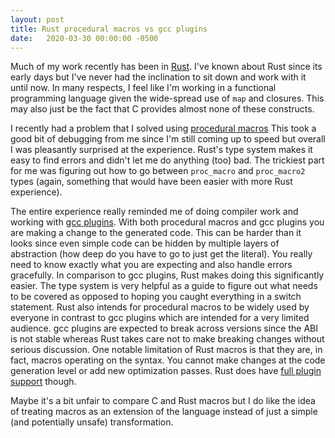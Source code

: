 ```yaml
---
layout: post
title: Rust procedural macros vs gcc plugins
date:   2020-03-30 00:00:00 -0500
---
```

Much of my work recently has been in [Rust](https://www.rust-lang.org/). I've
known about Rust since its early days but I've never had the inclination to
sit down and work with it until now. In many respects, I feel like I'm working
in a functional programming language given the wide-spread use of `map` and
closures. This may also just be the fact that C provides almost none of these
constructs.

I recently had a problem that I solved using [procedural macros](https://doc.rust-lang.org/reference/procedural-macros.html)
This took a good bit of debugging from me since I'm still coming up to speed
but overall I was pleasantly surprised at the experience. Rust's type system
makes it easy to find errors and didn't let me do anything (too) bad. The
trickiest part for me was figuring out how to go between `proc_macro` and
`proc_macro2` types (again, something that would have been easier with more
Rust experience).

The entire experience really reminded me of doing compiler work and working
with [gcc plugins](https://www.labbott.name/blog/2018/02/28/fun-with-gcc-plugins/).
With both procedural macros and gcc plugins you are making a change to the
generated code. This can be harder than it looks since even simple code can be
hidden by multiple layers of abstraction (how deep do you have to go to just
get the literal). You really need to know exactly what you are expecting and
also handle errors gracefully. In comparison to gcc plugins, Rust makes
doing this significantly easier. The type system is very helpful as a guide
to figure out what needs to be covered as opposed to hoping you caught
everything in a switch statement. Rust also intends for procedural macros
to be widely used by everyone in contrast to gcc plugins which are intended
for a very limited audience. gcc plugins are expected to break across versions
since the ABI is not stable whereas Rust takes care not to make breaking
changes without serious discussion. One notable limitation of Rust macros is
that they are, in fact, macros operating on the syntax. You cannot make changes
at the code generation level or add new optimization passes. Rust does have
[full plugin support](https://doc.rust-lang.org/1.3.0/book/compiler-plugins.html)
though.

Maybe it's a bit unfair to compare C and Rust macros but I do like the idea
of treating macros as an extension of the language instead of just a simple
(and potentially unsafe) transformation.
